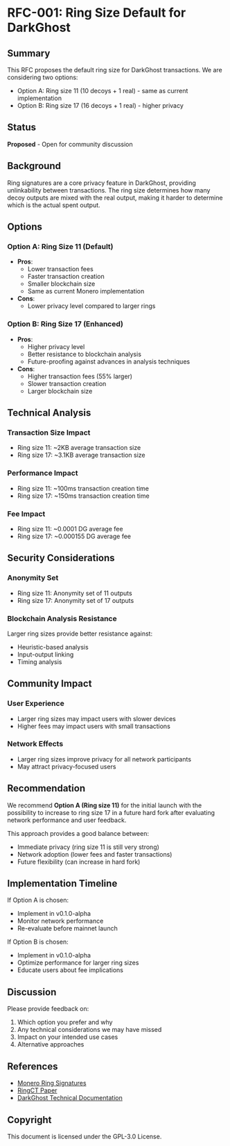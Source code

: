 # RFC-001: Ring Size Default for DarkGhost

## Summary

This RFC proposes the default ring size for DarkGhost transactions. We are considering two options:
- Option A: Ring size 11 (10 decoys + 1 real) - same as current implementation
- Option B: Ring size 17 (16 decoys + 1 real) - higher privacy

## Status

**Proposed** - Open for community discussion

## Background

Ring signatures are a core privacy feature in DarkGhost, providing unlinkability between transactions. The ring size determines how many decoy outputs are mixed with the real output, making it harder to determine which is the actual spent output.

## Options

### Option A: Ring Size 11 (Default)
- **Pros**:
  - Lower transaction fees
  - Faster transaction creation
  - Smaller blockchain size
  - Same as current Monero implementation
- **Cons**:
  - Lower privacy level compared to larger rings

### Option B: Ring Size 17 (Enhanced)
- **Pros**:
  - Higher privacy level
  - Better resistance to blockchain analysis
  - Future-proofing against advances in analysis techniques
- **Cons**:
  - Higher transaction fees (55% larger)
  - Slower transaction creation
  - Larger blockchain size

## Technical Analysis

### Transaction Size Impact
- Ring size 11: ~2KB average transaction size
- Ring size 17: ~3.1KB average transaction size

### Performance Impact
- Ring size 11: ~100ms transaction creation time
- Ring size 17: ~150ms transaction creation time

### Fee Impact
- Ring size 11: ~0.0001 DG average fee
- Ring size 17: ~0.000155 DG average fee

## Security Considerations

### Anonymity Set
- Ring size 11: Anonymity set of 11 outputs
- Ring size 17: Anonymity set of 17 outputs

### Blockchain Analysis Resistance
Larger ring sizes provide better resistance against:
- Heuristic-based analysis
- Input-output linking
- Timing analysis

## Community Impact

### User Experience
- Larger ring sizes may impact users with slower devices
- Higher fees may impact users with small transactions

### Network Effects
- Larger ring sizes improve privacy for all network participants
- May attract privacy-focused users

## Recommendation

We recommend **Option A (Ring size 11)** for the initial launch with the possibility to increase to ring size 17 in a future hard fork after evaluating network performance and user feedback.

This approach provides a good balance between:
- Immediate privacy (ring size 11 is still very strong)
- Network adoption (lower fees and faster transactions)
- Future flexibility (can increase in hard fork)

## Implementation Timeline

If Option A is chosen:
- Implement in v0.1.0-alpha
- Monitor network performance
- Re-evaluate before mainnet launch

If Option B is chosen:
- Implement in v0.1.0-alpha
- Optimize performance for larger ring sizes
- Educate users about fee implications

## Discussion

Please provide feedback on:
1. Which option you prefer and why
2. Any technical considerations we may have missed
3. Impact on your intended use cases
4. Alternative approaches

## References

- [Monero Ring Signatures](https://web.getmonero.org/resources/moneropedia/ringsignatures.html)
- [RingCT Paper](https://eprint.iacr.org/2015/1098.pdf)
- [DarkGhost Technical Documentation](ARCHITECTURE.md)

## Copyright

This document is licensed under the GPL-3.0 License.